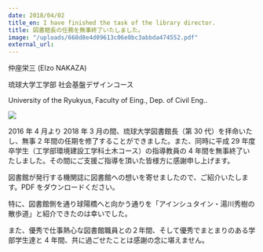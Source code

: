 ```yaml
---
date: 2018/04/02
title_en: I have finished the task of the library director.
title: 図書館長の任務を無事終了いたしました。
image: "/uploads/668d8e4d09613c06e0bc3abbda474552.pdf"
external_url:
---
```


仲座栄三 (EIzo NAKAZA)

琉球大学工学部 社会基盤デザインコース

University of the Ryukyus, Faculty of Eing., Dep. of Civil Eng..

![](/uploads/IMG_0850-e1522661871828.jpeg)

2016 年 4 月より 2018 年 3 月の間、琉球大学図書館長（第 30 代）を拝命いたし、無事 2 年間の任期を修了することができました。また、同時に平成 29 年度卒学生（工学部環境建設工学科土木コース）の指導教員の 4 年間を無事終了いたしました。その間にご支援ご指導を頂いた皆様方に感謝申し上げます。

図書館が発行する機関誌に図書館への想いを寄せましたので、ご紹介いたします。PDF をダウンロードください。

特に、図書館側を通り球陽橋へと向かう通りを「アインシュタイン・湯川秀樹の散歩道」と紹介できたのは幸いでした。

また、優秀で仕事熱心な図書館職員との２年間、そして優秀でまとまりのある学部学生達と 4 年間、共に過ごせたことは感謝の念に堪えません。
